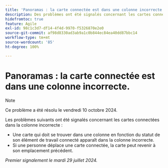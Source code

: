 ```yaml
---
title: 'Panoramas : la carte connectée est dans une colonne incorrecte.'
description: Des problèmes ont été signalés concernant les cartes connectées dans la mauvaise colonne.
hidefromtoc: true
feature: Agile
exl-id: 98c1c3d7-df14-4f4d-9970-f5326870e2e0
source-git-commit: af98d8330ad3ab9a1c0b844ec84ea40dd87bbc14
workflow-type: tm+mt
source-wordcount: '85'
ht-degree: 100%

---
```


# Panoramas : la carte connectée est dans une colonne incorrecte.

>[!NOTE]
>
>Ce problème a été résolu le vendredi 10 octobre 2024.


Les problèmes suivants ont été signalés concernant les cartes connectées dans la colonne incorrecte :

* Une carte qui doit se trouver dans une colonne en fonction du statut de son élément de travail connecté apparaît dans la colonne incorrecte.
* Si une personne déplace une carte connectée, la carte peut revenir à son emplacement précédent.

_Premier signalement le mardi 29 juillet 2024._

